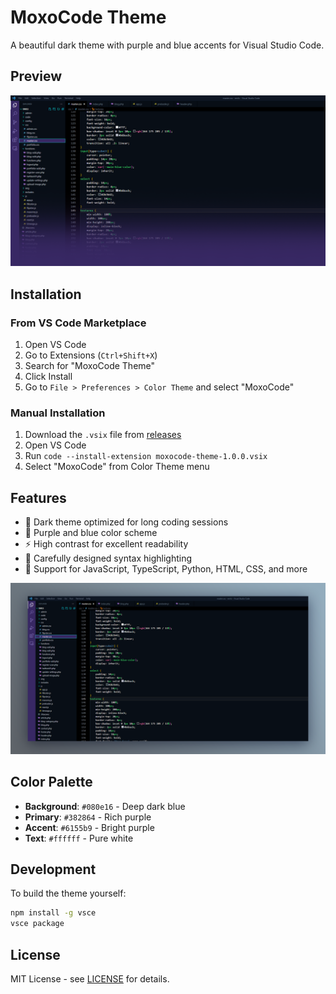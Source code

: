 # MoxoCode Theme

A beautiful dark theme with purple and blue accents for Visual Studio Code.

## Preview

![Theme Preview 1](images/1.png)

## Installation

### From VS Code Marketplace
1. Open VS Code
2. Go to Extensions (`Ctrl+Shift+X`)
3. Search for "MoxoCode Theme"
4. Click Install
5. Go to `File > Preferences > Color Theme` and select "MoxoCode"

### Manual Installation
1. Download the `.vsix` file from [releases](https://github.com/emilanderss0n/MoxoCode/releases)
2. Open VS Code
3. Run `code --install-extension moxocode-theme-1.0.0.vsix`
4. Select "MoxoCode" from Color Theme menu

## Features

- 🌙 Dark theme optimized for long coding sessions
- 💜 Purple and blue color scheme
- ⚡ High contrast for excellent readability
- 🎨 Carefully designed syntax highlighting
- 🔧 Support for JavaScript, TypeScript, Python, HTML, CSS, and more

![Theme Preview 2](images/2.png)

## Color Palette

- **Background**: `#080e16` - Deep dark blue
- **Primary**: `#382864` - Rich purple
- **Accent**: `#6155b9` - Bright purple
- **Text**: `#ffffff` - Pure white

## Development

To build the theme yourself:

```bash
npm install -g vsce
vsce package
```

## License

MIT License - see [LICENSE](LICENSE) for details.
